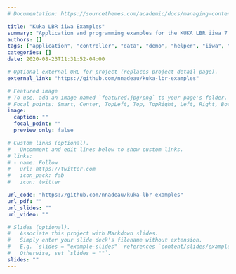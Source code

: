 ```yaml
---
# Documentation: https://sourcethemes.com/academic/docs/managing-content/

title: "Kuka LBR iiwa Examples"
summary: "Application and programming examples for the KUKA LBR iiwa 7 R800"
authors: []
tags: ["application", "controller", "data", "demo", "helper", "iiwa", "impedance", "kuka", "lbr", "", "", "", "robot", "youtube"]
categories: []
date: 2020-08-23T11:31:52-04:00

# Optional external URL for project (replaces project detail page).
external_link: "https://github.com/nnadeau/kuka-lbr-examples"

# Featured image
# To use, add an image named `featured.jpg/png` to your page's folder.
# Focal points: Smart, Center, TopLeft, Top, TopRight, Left, Right, BottomLeft, Bottom, BottomRight.
image:
  caption: ""
  focal_point: ""
  preview_only: false

# Custom links (optional).
#   Uncomment and edit lines below to show custom links.
# links:
# - name: Follow
#   url: https://twitter.com
#   icon_pack: fab
#   icon: twitter

url_code: "https://github.com/nnadeau/kuka-lbr-examples"
url_pdf: ""
url_slides: ""
url_video: ""

# Slides (optional).
#   Associate this project with Markdown slides.
#   Simply enter your slide deck's filename without extension.
#   E.g. `slides = "example-slides"` references `content/slides/example-slides.md`.
#   Otherwise, set `slides = ""`.
slides: ""
---
```

